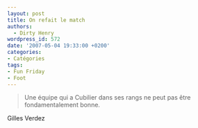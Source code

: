 ```yaml
---
layout: post
title: On refait le match
authors:
  - Dirty Henry
wordpress_id: 572
date: '2007-05-04 19:33:00 +0200'
categories:
- Catégories
tags:
- Fun Friday
- Foot
---
```

<blockquote>Une équipe qui a Cubilier dans ses rangs ne peut pas être fondamentalement bonne.</blockquote>

Gilles Verdez
